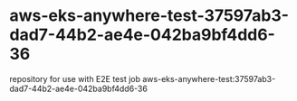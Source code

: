 # aws-eks-anywhere-test-37597ab3-dad7-44b2-ae4e-042ba9bf4dd6-36
repository for use with E2E test job aws-eks-anywhere-test:37597ab3-dad7-44b2-ae4e-042ba9bf4dd6-36
